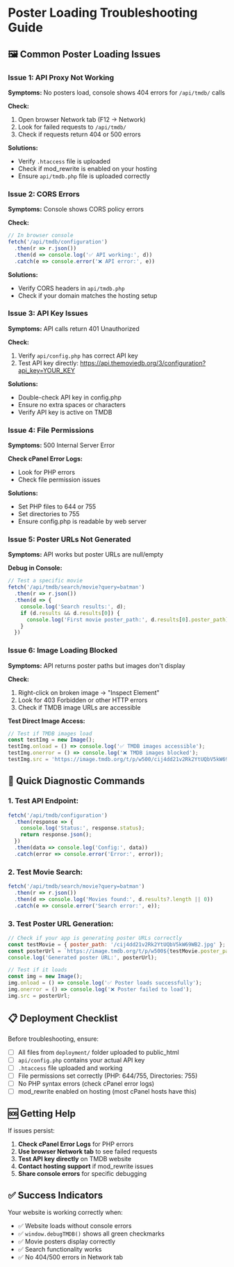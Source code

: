 # Poster Loading Troubleshooting Guide

## 🖼️ Common Poster Loading Issues

### **Issue 1: API Proxy Not Working**
**Symptoms:** No posters load, console shows 404 errors for `/api/tmdb/` calls

**Check:**
1. Open browser Network tab (F12 → Network)
2. Look for failed requests to `/api/tmdb/`
3. Check if requests return 404 or 500 errors

**Solutions:**
- Verify `.htaccess` file is uploaded
- Check if mod_rewrite is enabled on your hosting
- Ensure `api/tmdb.php` file is uploaded correctly

### **Issue 2: CORS Errors**
**Symptoms:** Console shows CORS policy errors

**Check:**
```javascript
// In browser console
fetch('/api/tmdb/configuration')
  .then(r => r.json())
  .then(d => console.log('✅ API working:', d))
  .catch(e => console.error('❌ API error:', e))
```

**Solutions:**
- Verify CORS headers in `api/tmdb.php`
- Check if your domain matches the hosting setup

### **Issue 3: API Key Issues**
**Symptoms:** API calls return 401 Unauthorized

**Check:**
1. Verify `api/config.php` has correct API key
2. Test API key directly: https://api.themoviedb.org/3/configuration?api_key=YOUR_KEY

**Solutions:**
- Double-check API key in config.php
- Ensure no extra spaces or characters
- Verify API key is active on TMDB

### **Issue 4: File Permissions**
**Symptoms:** 500 Internal Server Error

**Check cPanel Error Logs:**
- Look for PHP errors
- Check file permission issues

**Solutions:**
- Set PHP files to 644 or 755
- Set directories to 755
- Ensure config.php is readable by web server

### **Issue 5: Poster URLs Not Generated**
**Symptoms:** API works but poster URLs are null/empty

**Debug in Console:**
```javascript
// Test a specific movie
fetch('/api/tmdb/search/movie?query=batman')
  .then(r => r.json())
  .then(d => {
    console.log('Search results:', d);
    if (d.results && d.results[0]) {
      console.log('First movie poster_path:', d.results[0].poster_path);
    }
  })
```

### **Issue 6: Image Loading Blocked**
**Symptoms:** API returns poster paths but images don't display

**Check:**
1. Right-click on broken image → "Inspect Element"
2. Look for 403 Forbidden or other HTTP errors
3. Check if TMDB image URLs are accessible

**Test Direct Image Access:**
```javascript
// Test if TMDB images load
const testImg = new Image();
testImg.onload = () => console.log('✅ TMDB images accessible');
testImg.onerror = () => console.log('❌ TMDB images blocked');
testImg.src = 'https://image.tmdb.org/t/p/w500/cij4dd21v2Rk2YtUQbV5kW69WB2.jpg';
```

## 🔧 **Quick Diagnostic Commands**

### **1. Test API Endpoint:**
```javascript
fetch('/api/tmdb/configuration')
  .then(response => {
    console.log('Status:', response.status);
    return response.json();
  })
  .then(data => console.log('Config:', data))
  .catch(error => console.error('Error:', error));
```

### **2. Test Movie Search:**
```javascript
fetch('/api/tmdb/search/movie?query=batman')
  .then(r => r.json())
  .then(d => console.log('Movies found:', d.results?.length || 0))
  .catch(e => console.error('Search error:', e));
```

### **3. Test Poster URL Generation:**
```javascript
// Check if your app is generating poster URLs correctly
const testMovie = { poster_path: '/cij4dd21v2Rk2YtUQbV5kW69WB2.jpg' };
const posterUrl = `https://image.tmdb.org/t/p/w500${testMovie.poster_path}`;
console.log('Generated poster URL:', posterUrl);

// Test if it loads
const img = new Image();
img.onload = () => console.log('✅ Poster loads successfully');
img.onerror = () => console.log('❌ Poster failed to load');
img.src = posterUrl;
```

## 📋 **Deployment Checklist**

Before troubleshooting, ensure:

- [ ] All files from `deployment/` folder uploaded to public_html
- [ ] `api/config.php` contains your actual API key
- [ ] `.htaccess` file uploaded and working
- [ ] File permissions set correctly (PHP: 644/755, Directories: 755)
- [ ] No PHP syntax errors (check cPanel error logs)
- [ ] mod_rewrite enabled on hosting (most cPanel hosts have this)

## 🆘 **Getting Help**

If issues persist:

1. **Check cPanel Error Logs** for PHP errors
2. **Use browser Network tab** to see failed requests
3. **Test API key directly** on TMDB website
4. **Contact hosting support** if mod_rewrite issues
5. **Share console errors** for specific debugging

## ✅ **Success Indicators**

Your website is working correctly when:

- ✅ Website loads without console errors
- ✅ `window.debugTMDB()` shows all green checkmarks
- ✅ Movie posters display correctly
- ✅ Search functionality works
- ✅ No 404/500 errors in Network tab 